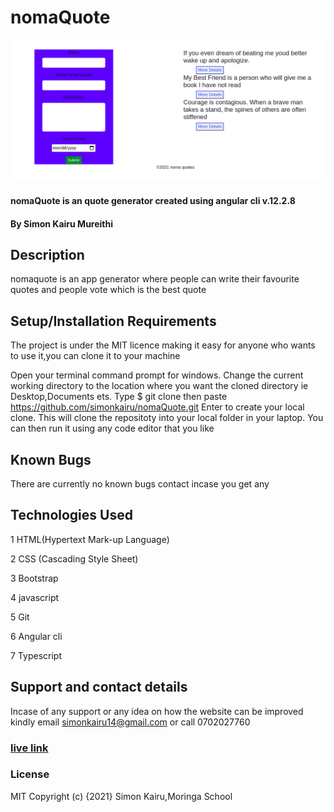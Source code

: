 # nomaQuote
![nomaQuote!](./src/assets/webpage.png)
#### nomaQuote is an quote  generator created using angular cli  v.12.2.8
#### By Simon Kairu Mureithi
## Description
nomaquote is an app generator where people can write their favourite quotes and people vote which is the best quote 
## Setup/Installation Requirements
The project is under the MIT licence making it easy for anyone who wants to use it,you can clone it to your machine

Open your terminal command prompt for windows.
Change the current working directory to the location where you want the cloned directory ie Desktop,Documents ets.
Type $ git clone then paste https://github.com/simonkairu/nomaQuote.git
Enter to create your local clone.
This will clone the repositoty into your local folder in your laptop.
You can then run it using any code editor that you like
## Known Bugs
There are currently no known bugs contact incase you get any
## Technologies Used
1 HTML(Hypertext Mark-up Language)

2 CSS (Cascading Style Sheet)

3 Bootstrap

4 javascript

5 Git

6 Angular cli

7 Typescript
## Support and contact details
Incase of any support or any idea on how the website can be improved kindly email  simonkairu14@gmail.com or call 0702027760

### [live link](https://simonkairu.github.io/nomaQuote/)

### License
MIT
Copyright (c) {2021} Simon Kairu,Moringa School
